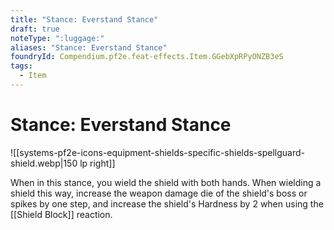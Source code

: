 ```yaml
---
title: "Stance: Everstand Stance"
draft: true
noteType: ":luggage:"
aliases: "Stance: Everstand Stance"
foundryId: Compendium.pf2e.feat-effects.Item.GGebXpRPyONZB3eS
tags:
  - Item
---
```


# Stance: Everstand Stance
![[systems-pf2e-icons-equipment-shields-specific-shields-spellguard-shield.webp|150 lp right]]

When in this stance, you wield the shield with both hands. When wielding a shield this way, increase the weapon damage die of the shield's boss or spikes by one step, and increase the shield's Hardness by 2 when using the [[Shield Block]] reaction.
